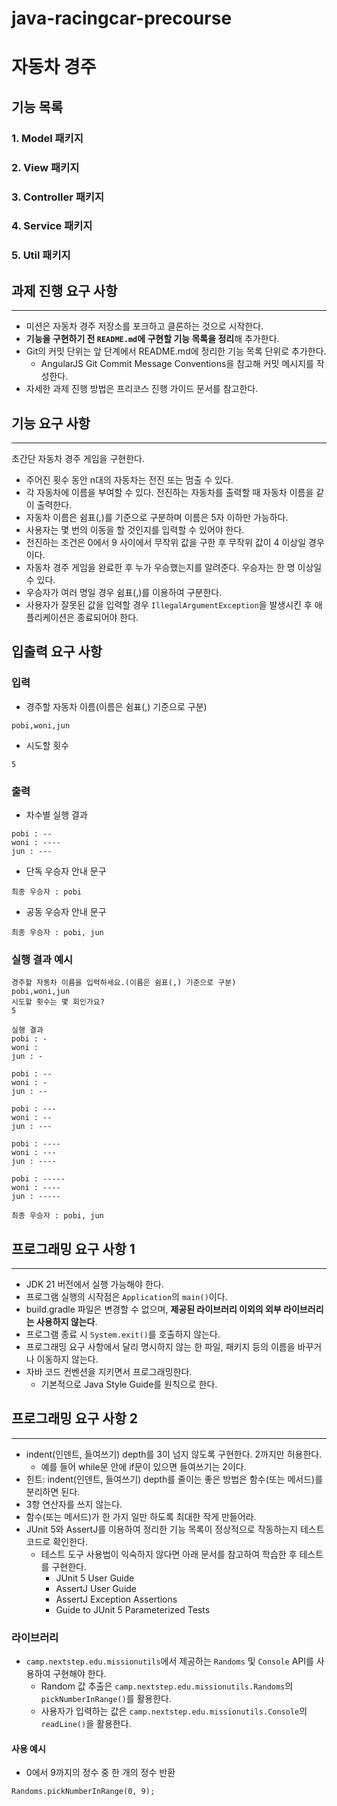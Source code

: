 # java-racingcar-precourse
# 자동차 경주
## 기능 목록
### 1. Model 패키지


### 2. View 패키지


### 3. Controller 패키지


### 4. Service 패키지


### 5. Util 패키지



## 과제 진행 요구 사항
--- ---
- 미션은 자동차 경주 저장소를 포크하고 클론하는 것으로 시작한다.
- **기능을 구현하기 전 ``README.md``에 구현할 기능 목록을 정리**해 추가한다.
- Git의 커밋 단위는 앞 단계에서 README.md에 정리한 기능 목록 단위로 추가한다.
  - AngularJS Git Commit Message Conventions을 참고해 커밋 메시지를 작성한다.
- 자세한 과제 진행 방법은 프리코스 진행 가이드 문서를 참고한다.

## 기능 요구 사항
--- ---
초간단 자동차 경주 게임을 구현한다.
- 주어진 횟수 동안 n대의 자동차는 전진 또는 멈출 수 있다.
- 각 자동차에 이름을 부여할 수 있다. 전진하는 자동차를 출력할 때 자동차 이름을 같이 출력한다.
- 자동차 이름은 쉼표(,)를 기준으로 구분하며 이름은 5자 이하만 가능하다.
- 사용자는 몇 번의 이동을 할 것인지를 입력할 수 있어야 한다.
- 전진하는 조건은 0에서 9 사이에서 무작위 값을 구한 후 무작위 값이 4 이상일 경우이다.
- 자동차 경주 게임을 완료한 후 누가 우승했는지를 알려준다. 우승자는 한 명 이상일 수 있다.
- 우승자가 여러 명일 경우 쉼표(,)를 이용하여 구분한다.
- 사용자가 잘못된 값을 입력할 경우 ``IllegalArgumentException``을 발생시킨 후 애플리케이션은 종료되어야 한다.

## 입출력 요구 사항
### 입력
- 경주할 자동차 이름(이름은 쉼표(,) 기준으로 구분)
```commandline
pobi,woni,jun
```
- 시도할 횟수
```commandline
5
```
### 출력
- 차수별 실행 결과
```commandline
pobi : --
woni : ----
jun : ---
```
- 단독 우승자 안내 문구
```commandline
최종 우승자 : pobi
```
- 공동 우승자 안내 문구
```commandline
최종 우승자 : pobi, jun
```
### 실행 결과 예시
```commandline
경주할 자동차 이름을 입력하세요.(이름은 쉼표(,) 기준으로 구분)
pobi,woni,jun
시도할 횟수는 몇 회인가요?
5

실행 결과
pobi : -
woni : 
jun : -

pobi : --
woni : -
jun : --

pobi : ---
woni : --
jun : ---

pobi : ----
woni : ---
jun : ----

pobi : -----
woni : ----
jun : -----

최종 우승자 : pobi, jun
```

## 프로그래밍 요구 사항 1
--- ---
- JDK 21 버전에서 실행 가능해야 한다.
- 프로그램 실행의 시작점은 ```Application```의 ```main()```이다.
- build.gradle 파일은 변경할 수 없으며, **제공된 라이브러리 이외의 외부 라이브러리는 사용하지 않는다**.
- 프로그램 종료 시 ```System.exit()```를 호출하지 않는다.
- 프로그래밍 요구 사항에서 달리 명시하지 않는 한 파일, 패키지 등의 이름을 바꾸거나 이동하지 않는다.
- 자바 코드 컨벤션을 지키면서 프로그래밍한다.
  - 기본적으로 Java Style Guide를 원칙으로 한다.

## 프로그래밍 요구 사항 2
--- ---
- indent(인덴트, 들여쓰기) depth를 3이 넘지 않도록 구현한다. 2까지만 허용한다.
  - 예를 들어 while문 안에 if문이 있으면 들여쓰기는 2이다.
- 힌트: indent(인덴트, 들여쓰기) depth를 줄이는 좋은 방법은 함수(또는 메서드)를 분리하면 된다.
- 3항 연산자를 쓰지 않는다.
- 함수(또는 메서드)가 한 가지 일만 하도록 최대한 작게 만들어라.
- JUnit 5와 AssertJ를 이용하여 정리한 기능 목록이 정상적으로 작동하는지 테스트 코드로 확인한다.
  - 테스트 도구 사용법이 익숙하지 않다면 아래 문서를 참고하여 학습한 후 테스트를 구현한다.
    - JUnit 5 User Guide
    - AssertJ User Guide
    - AssertJ Exception Assertions
    - Guide to JUnit 5 Parameterized Tests

### 라이브러리
- ```camp.nextstep.edu.missionutils```에서 제공하는 ```Randoms``` 및 ```Console``` API를 사용하여 구현해야 한다.
  - Random 값 추출은 ```camp.nextstep.edu.missionutils.Randoms```의 ```pickNumberInRange()```를 활용한다.
  - 사용자가 입력하는 값은 ```camp.nextstep.edu.missionutils.Console```의 ```readLine()```을 활용한다.
#### 사용 예시
- 0에서 9까지의 정수 중 한 개의 정수 반환
```
Randoms.pickNumberInRange(0, 9);
```